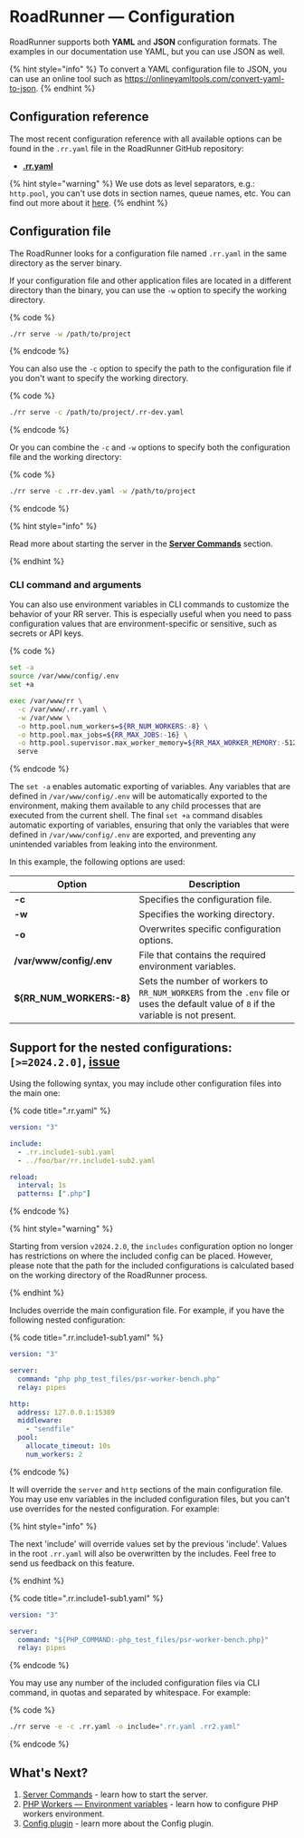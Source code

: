# RoadRunner — Configuration

RoadRunner supports both **YAML** and **JSON** configuration formats. The examples in our documentation use YAML, but
you can use JSON as well.

{% hint style="info" %}
To convert a YAML configuration file to JSON, you can use an online tool such
as <https://onlineyamltools.com/convert-yaml-to-json>.
{% endhint %}

## Configuration reference

The most recent configuration reference with all available options can be found in the `.rr.yaml` file in the RoadRunner
GitHub repository:

- [**.rr.yaml**](https://github.com/roadrunner-server/roadrunner/blob/master/.rr.yaml)

{% hint style="warning" %}
We use dots as level separators, e.g.: `http.pool`, you can't use dots in section names, queue names, etc. You can find out more about it [here](https://github.com/roadrunner-server/roadrunner/issues/1529).
{% endhint %}

## Configuration file

The RoadRunner looks for a configuration file named `.rr.yaml` in the same directory as the server binary.

If your configuration file and other application files are located in a different directory than the binary, you can use
the `-w` option to specify the working directory.

{% code %}

```bash
./rr serve -w /path/to/project
```

{% endcode %}

You can also use the `-c` option to specify the path to the configuration file if you don't want to specify the working
directory.

{% code %}

```bash
./rr serve -c /path/to/project/.rr-dev.yaml
```

{% endcode %}

Or you can combine the `-c` and `-w` options to specify both the configuration file and the working directory:

{% code %}

```bash
./rr serve -c .rr-dev.yaml -w /path/to/project
```

{% endcode %}

{% hint style="info" %}

Read more about starting the server in the [**Server Commands**](../app-server/cli.md) section.

{% endhint %}

### CLI command and arguments

You can also use environment variables in CLI commands to customize the behavior of your RR server. This is especially
useful when you need to pass configuration values that are environment-specific or sensitive, such as secrets or API
keys.

{% code %}

```bash
set -a
source /var/www/config/.env
set +a

exec /var/www/rr \
  -c /var/www/.rr.yaml \
  -w /var/www \
  -o http.pool.num_workers=${RR_NUM_WORKERS:-8} \
  -o http.pool.max_jobs=${RR_MAX_JOBS:-16} \
  -o http.pool.supervisor.max_worker_memory=${RR_MAX_WORKER_MEMORY:-512}
  serve
```

{% endcode %}

The `set -a` enables automatic exporting of variables. Any variables that are defined in `/var/www/config/.env` will be
automatically exported to the environment, making them available to any child processes that are executed from the
current shell. The final `set +a` command disables automatic exporting of variables, ensuring that only the variables
that were defined in `/var/www/config/.env` are exported, and preventing any unintended variables from leaking into the
environment.

In this example, the following options are used:

| Option                   | Description                                                                                                                          |
|--------------------------|--------------------------------------------------------------------------------------------------------------------------------------|
| **-c**                   | Specifies the configuration file.                                                                                                    |
| **-w**                   | Specifies the working directory.                                                                                                     |
| **-o**                   | Overwrites specific configuration options.                                                                                           |
| **/var/www/config/.env** | File that contains the required environment variables.                                                                               |
| **${RR_NUM_WORKERS:-8}** | Sets the number of workers to `RR_NUM_WORKERS` from the `.env` file or uses the default value of `8` if the variable is not present. |

## Support for the nested configurations: `[>=2024.2.0]`, [issue](https://github.com/roadrunner-server/roadrunner/issues/935)

Using the following syntax, you may include other configuration files into the main one:

{% code title=".rr.yaml" %}

```yaml
version: "3"

include:
  - .rr.include1-sub1.yaml
  - ../foo/bar/rr.include1-sub2.yaml

reload:
  interval: 1s
  patterns: [".php"]
```

{% endcode %}

{% hint style="warning" %}

Starting from version `v2024.2.0`, the `includes` configuration option no longer has restrictions on where the included config can be placed. However, please note that the path for the included configurations is calculated based on the working directory of the RoadRunner process.

{% endhint %}

Includes override the main configuration file. For example, if you have the following nested configuration:

{% code title=".rr.include1-sub1.yaml" %}

```yaml
version: "3"

server:
  command: "php php_test_files/psr-worker-bench.php"
  relay: pipes

http:
  address: 127.0.0.1:15389
  middleware:
    - "sendfile"
  pool:
    allocate_timeout: 10s
    num_workers: 2
```

{% endcode %}

It will override the `server` and `http` sections of the main configuration file.
You may use env variables in the included configuration files, but you can't use overrides for the nested configuration. For example:

{% hint style="info" %}

The next 'include' will override values set by the previous 'include'. Values in the root `.rr.yaml` will also be overwritten by the includes. Feel free to send us feedback on this feature.

{% endhint %}

{% code title=".rr.include1-sub1.yaml" %}

```yaml
version: "3"

server:
  command: "${PHP_COMMAND:-php_test_files/psr-worker-bench.php}"
  relay: pipes
```

{% endcode %}

You may use any number of the included configuration files via CLI command, in quotas and separated by whitespace. For example:

{% code %}

```bash
./rr serve -e -c .rr.yaml -o include=".rr.yaml .rr2.yaml"
```

{% endcode %}

## What's Next?

1. [Server Commands](../app-server/cli.md) - learn how to start the server.
2. [PHP Workers — Environment variables](../php/environment.md) - learn how to configure PHP workers environment.
3. [Config plugin](../plugins/config.md) - learn more about the Config plugin.